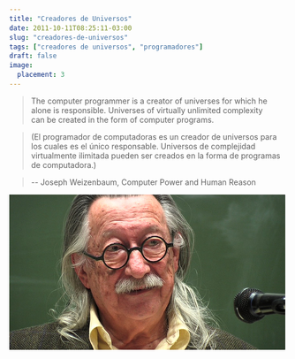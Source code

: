 ```yaml
---
title: "Creadores de Universos"
date: 2011-10-11T08:25:11-03:00
slug: "creadores-de-universos"
tags: ["creadores de universos", "programadores"]
draft: false
image:
  placement: 3
---
```


> The computer programmer is a creator of universes for which he alone
> is responsible. Universes of virtually unlimited complexity\
> can be created in the form of computer programs.

> (El programador de computadoras es un creador de universos para los
> cuales es el único responsable. Universos de complejidad virtualmente
> ilimitada pueden ser creados en la forma de programas de computadora.)

> -- Joseph Weizenbaum, Computer Power and Human Reason

![](Weizenbaum.jpg)

